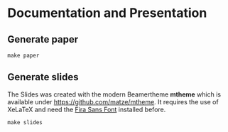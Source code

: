 # Documentation and Presentation
## Generate paper

`make paper`

## Generate slides
The Slides was created with the modern Beamertheme **mtheme** which is available under https://github.com/matze/mtheme.
It requires the use of XeLaTeX and need the [Fira Sans Font](https://www.mozilla.org/en-US/styleguide/products/firefox-os/typeface/) installed before.

`make slides`
